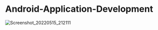 # Android-Application-Development

![Screenshot_20220515_212111](https://user-images.githubusercontent.com/80175951/168505597-adcad182-3c1d-42aa-a004-abee2d47ccbc.png)
